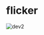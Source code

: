 # flicker
![dev2](https://github.com/nguyentrungduc134/flicker/assets/86754554/8bb93039-f9d1-4e76-9faa-13140dbeec1d)

